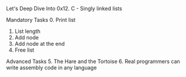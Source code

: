 Let's Deep Dive Into 0x12. C - Singly linked lists

Mandatory Tasks
0. Print list
1. List length
2. Add node
3. Add node at the end
4. Free list

Advanced Tasks
5. The Hare and the Tortoise
6. Real programmers can write assembly code in any language
